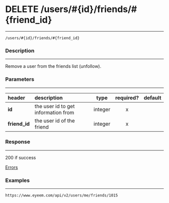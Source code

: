 # DELETE /users/#{id}/friends/#{friend_id} 
***
`/users/#{id}/friends/#{friend_id}`

### Description
***
Remove a user from the friends list (unfollow).

### Parameters
***

|header| description| type |required? |default|
|:---------|:--------------|:----------:|:------------:|:------------:|
|**id**|the user id to get information from|integer|x||
|**friend_id**|the user id of the friend|integer|x||



### Response
***



200 if success


[Errors](https://github.com/eyeem/API/blob/master/resources/errors.md)

### Examples
***

`https://www.eyeem.com/api/v2/users/me/friends/1015`



